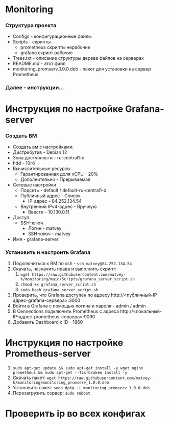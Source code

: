 # Monitoring

### Структура проекта
- Configs - конфигурационные файлы
- Scripts - скрипты
  - prometheus скрипты нерабочие
  - grafana скрипт рабочие
- Trees.txt - описание структуры дерева файлов на серверах
- README.md - этот файл
- monitoring_promserv_1.0.0.deb - пакет для установки на сервер Prometheus



### Далее - инструкции...




# Инструкция по настройке Grafana-server

### Создать ВМ
- Создать вм с настройками:
- Дистрибутив - Debian 12
- Зона доступности - ru-central1-d
- hdd - 10гб
- Вычислительные ресурсы
	- Гарантированная доля vCPU - 20%
	- Дополнительно - Прерываемая
- Сетевые настройки
	- Подсеть - default / default-ru-central1-d
	- Публичный адрес - Список
		- IP-адрес - 84.252.134.54
	- Внутренний IPv4-адрес - Вручную
		- Ввести - 10.130.0.11
- Доступ
	- SSH-ключ
		- Логин - matvey
		- SSH-ключ - matvey
- Имя - grafana-server

### Установить и настроить Grafana
1. Подключиться к ВМ по ssh - `ssh matvey@84.252.134.54`
2. Скачать, назначить права и выполнить скрипт:
   1. `wget https://raw.githubusercontent.com/matvey-k/monitoring/main/Scripts/grafana_server_script.sh`
   2. `chmod +x grafana_server_script.sh`
   3. `sudo bash grafana_server_script.sh`
3. Проверить, что Grafana доступен по адресу http://<публичный-IP-адрес-grafana-сервера>:3000
4. Войти в Grafana с помощью логина и пароля - admin / admin
5. В Cennections подключить Prometheus с адреса http://<локальный-IP-адрес-prometheus-сервера>:9090
6. Добавить Dashboard с ID - 1860


# Инструкция по настройке Prometheus-server



1. `sudo apt-get update && sudo apt-get install -y wget nginx prometheus && sudo apt-get --fix-broken install -y`
2. Скачать пакет: `wget https://raw.githubusercontent.com/matvey-k/monitoring/monitoring_promserv_1.0.0.deb`
3. Установить пакет: `sudo dpkg -i monitoring_promserv_1.0.0.deb`
3. Перезагрузить сервер: `sudo reboot`

# Проверить ip во всех конфигах